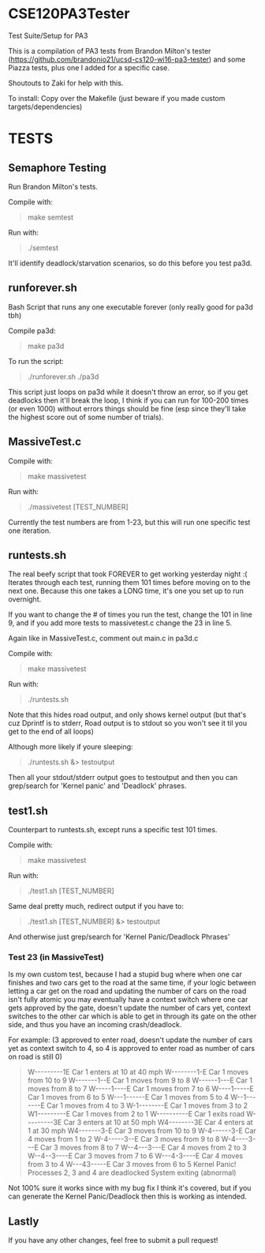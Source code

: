 # CSE120PA3Tester
Test Suite/Setup for PA3


This is a compilation of PA3 tests from Brandon Milton's tester (https://github.com/brandonio21/ucsd-cs120-wi16-pa3-tester) and some Piazza
tests, plus one I added for a specific case.

Shoutouts to Zaki for help with this.

To install:
Copy over the Makefile (just beware if you made custom targets/dependencies)

# TESTS

## Semaphore Testing

Run Brandon Milton's tests.

Compile with:
> make semtest

Run with:
> ./semtest

It'll identify deadlock/starvation scenarios, so do this before you test pa3d.

## runforever.sh
Bash Script that runs any one executable forever (only really good for pa3d tbh)

Compile pa3d:
> make pa3d

To run the script:
> ./runforever.sh ./pa3d

This script just loops on pa3d while it doesn't throw an error, so if you get
deadlocks then it'll break the loop, I think if you can run for 100-200 times
(or even 1000) without errors things should be fine (esp since they'll take the
highest score out of some number of trials).

## MassiveTest.c

Compile with:
> make massivetest

Run with:
> ./massivetest [TEST_NUMBER]

Currently the test numbers are from 1-23, but this will run one specific test one iteration.

## runtests.sh
The real beefy script that took FOREVER to get working yesterday night :(
Iterates through each test, running them 101 times before moving on to the next
one. Because this one takes a LONG time, it's one you set up to run overnight.

If you want to change the # of times you run the test, change the 101 in line 9, and if you add more tests to massivetest.c change the 23 in line 5.

Again like in MassiveTest.c, comment out main.c in pa3d.c

Compile with:
> make massivetest

Run with:
> ./runtests.sh

Note that this hides road output, and only shows kernel output (but that's cuz Dprintf is to stderr, Road output is to stdout so you won't see it til you get to the end of all loops)

Although more likely if youre sleeping:

> ./runtests.sh &> testoutput

Then all your stdout/stderr output goes to testoutput and then you can grep/search for 'Kernel panic' and 'Deadlock' phrases.

## test1.sh
Counterpart to runtests.sh, except runs a specific test 101 times.

Compile with:
> make massivetest

Run with:
> ./test1.sh [TEST_NUMBER]

Same deal pretty much, redirect output if you have to:

> ./test1.sh [TEST_NUMBER] &> testoutput

And otherwise just grep/search for 'Kernel Panic/Deadlock Phrases'

### Test 23 (in MassiveTest)

Is my own custom test, because I had a stupid bug where when one car finishes and two cars get to the road at the same time, if your logic between letting a car get on the road and updating the number of cars on the road isn't fully atomic you may eventually have a context switch where one car gets approved by the gate, doesn't update the number of cars yet, context switches to the other car which is able to get in through its gate on the other side, and thus you have an incoming crash/deadlock.

For example: (3 approved to enter road, doesn't update the number of cars yet as context switch to 4, so 4 is approved to enter road as number of cars on road is still 0)

>W---------1E Car 1 enters at 10 at 40 mph
W--------1-E Car 1 moves from 10 to 9
W-------1--E Car 1 moves from 9 to 8
W------1---E Car 1 moves from 8 to 7
W-----1----E Car 1 moves from 7 to 6
W----1-----E Car 1 moves from 6 to 5
W---1------E Car 1 moves from 5 to 4
W--1-------E Car 1 moves from 4 to 3
W-1--------E Car 1 moves from 3 to 2
W1---------E Car 1 moves from 2 to 1
W----------E Car 1 exits road
W---------3E Car 3 enters at 10 at 50 mph
W4--------3E Car 4 enters at 1 at 30 mph
W4-------3-E Car 3 moves from 10 to 9
W-4------3-E Car 4 moves from 1 to 2
W-4-----3--E Car 3 moves from 9 to 8
W-4----3---E Car 3 moves from 8 to 7
W--4---3---E Car 4 moves from 2 to 3
W--4--3----E Car 3 moves from 7 to 6
W---4-3----E Car 4 moves from 3 to 4
W---43-----E Car 3 moves from 6 to 5
Kernel Panic! Processes 2, 3 and 4 are deadlocked
System exiting (abnormal)

Not 100% sure it works since with my bug fix I think it's covered, but if you can generate the Kernel Panic/Deadlock then this is working as intended.

## Lastly

If you have any other changes, feel free to submit a pull request!
